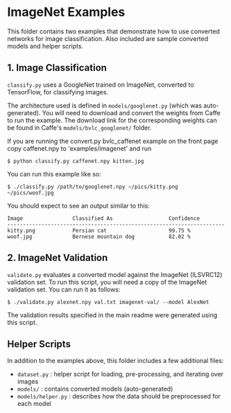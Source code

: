 # ImageNet Examples

This folder contains two examples that demonstrate how to use converted networks for
image classification. Also included are sample converted models and helper scripts.

## 1. Image Classification

`classify.py` uses a GoogleNet trained on ImageNet, converted to TensorFlow, for classifying images.

The architecture used is defined in `models/googlenet.py` (which was auto-generated). You will need
to download and convert the weights from Caffe to run the example. The download link for the
corresponding weights can be found in Caffe's `models/bvlc_googlenet/` folder.

If you are running the convert.py bvlc_caffenet example on the front page copy caffenet.npy to 'examples/imagenet' and run

    $ python classify.py caffenet.npy kitten.jpg
    
You can run this example like so:

    $ ./classify.py /path/to/googlenet.npy ~/pics/kitty.png ~/pics/woof.jpg


You should expect to see an output similar to this:

    Image                Classified As                  Confidence
    ----------------------------------------------------------------------
    kitty.png            Persian cat                    99.75 %
    woof.jpg             Bernese mountain dog           82.02 %


## 2. ImageNet Validation

`validate.py` evaluates a converted model against the ImageNet (ILSVRC12) validation set. To run
this script, you will need a copy of the ImageNet validation set. You can run it as follows:

    $ ./validate.py alexnet.npy val.txt imagenet-val/ --model AlexNet

The validation results specified in the main readme were generated using this script.

## Helper Scripts

In addition to the examples above, this folder includes a few additional files:

- `dataset.py` : helper script for loading, pre-processing, and iterating over images
- `models/` : contains converted models (auto-generated)
- `models/helper.py` : describes how the data should be preprocessed for each model
